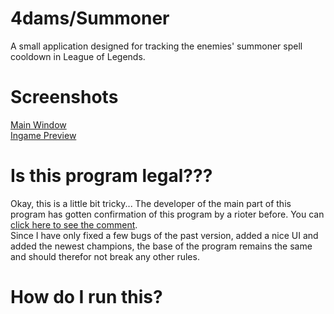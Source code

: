 # 4dams/Summoner

A small application designed for tracking the enemies' summoner spell cooldown in League of Legends.


# Screenshots

[Main Window](https://i.4da.ms/e78b2c3.png)<br />
[Ingame Preview](https://i.4da.ms/96bb07d.gif)

# Is this program legal???

Okay, this is a little bit tricky... The developer of the main part of this program has gotten confirmation of this program by a rioter before. You can [click here to see the comment](https://www.reddit.com/r/leagueoflegends/comments/4c78hh/i_wrote_a_legal_program_to_track_summoner_spells/d1g2dcu/).<br />
Since I have only fixed a few bugs of the past version, added a nice UI and added the newest champions, the base of the program remains the same and should therefor not break any other rules.

# How do I run this?
